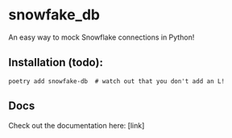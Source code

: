 # snowfake_db
An easy way to mock Snowflake connections in Python!

## Installation (todo):

```shell
poetry add snowfake-db  # watch out that you don't add an L!
```

## Docs

Check out the documentation here: [link]
